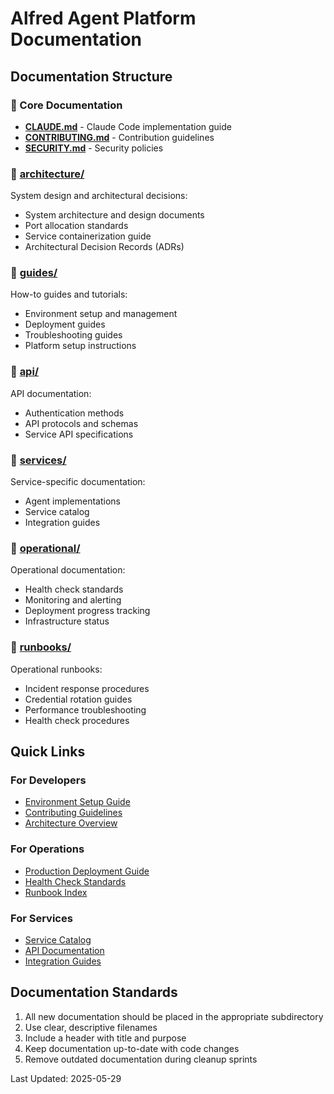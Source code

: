 # Alfred Agent Platform Documentation

## Documentation Structure

### 📁 Core Documentation
- **[CLAUDE.md](CLAUDE.md)** - Claude Code implementation guide
- **[CONTRIBUTING.md](CONTRIBUTING.md)** - Contribution guidelines
- **[SECURITY.md](SECURITY.md)** - Security policies

### 📁 [architecture/](architecture/)
System design and architectural decisions:
- System architecture and design documents
- Port allocation standards
- Service containerization guide
- Architectural Decision Records (ADRs)

### 📁 [guides/](guides/)
How-to guides and tutorials:
- Environment setup and management
- Deployment guides
- Troubleshooting guides
- Platform setup instructions

### 📁 [api/](api/)
API documentation:
- Authentication methods
- API protocols and schemas
- Service API specifications

### 📁 [services/](services/)
Service-specific documentation:
- Agent implementations
- Service catalog
- Integration guides

### 📁 [operational/](operational/)
Operational documentation:
- Health check standards
- Monitoring and alerting
- Deployment progress tracking
- Infrastructure status

### 📁 [runbooks/](runbooks/)
Operational runbooks:
- Incident response procedures
- Credential rotation guides
- Performance troubleshooting
- Health check procedures

## Quick Links

### For Developers
- [Environment Setup Guide](guides/ENV_SETUP_GUIDE.md)
- [Contributing Guidelines](CONTRIBUTING.md)
- [Architecture Overview](architecture/system-architecture.md)

### For Operations
- [Production Deployment Guide](guides/production-deployment-guide.md)
- [Health Check Standards](operational/HEALTH_CHECK_STANDARD.md)
- [Runbook Index](runbooks/index.md)

### For Services
- [Service Catalog](services/service-catalog.md)
- [API Documentation](api/README.md)
- [Integration Guides](guides/integrations/)

## Documentation Standards

1. All new documentation should be placed in the appropriate subdirectory
2. Use clear, descriptive filenames
3. Include a header with title and purpose
4. Keep documentation up-to-date with code changes
5. Remove outdated documentation during cleanup sprints

Last Updated: 2025-05-29
